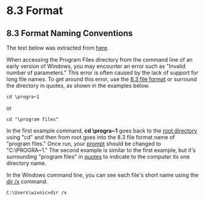 # 8.3 Format

## 8.3 Format Naming Conventions

The text below was extracted from [here](https://www.computerhope.com/issues/ch001267.htm).

When accessing the Program Files directory from the command line of an early version of Windows, you may encounter an error such as "Invalid number of parameters." This error is often caused by the lack of support for long file names. To get around this error, use the [8.3 file format](https://www.computerhope.com/jargon/num/8-3-format.htm) or surround the directory in quotes, as shown in the examples below.

```text
cd \progra~1
```

or

```text
cd "\program files"
```

In the first example command, **cd \progra~1** goes back to the [root directory](https://www.computerhope.com/jargon/r/root.htm) using "cd\" and then from root goes into the 8.3 file format name of "program files." Once run, your [prompt](https://www.computerhope.com/jargon/p/prompt.htm) should be changed to "C:\PROGRA~1." The second example is similar to the first example, but it's surrounding "program files" in [quotes](https://www.computerhope.com/jargon/q/quote.htm) to indicate to the computer its one directory name.

 In the Windows command line, you can see each file's short name using the [dir /x](https://www.computerhope.com/dirhlp.htm) command.

```text
C:\Users\wixnic>dir /x
```

